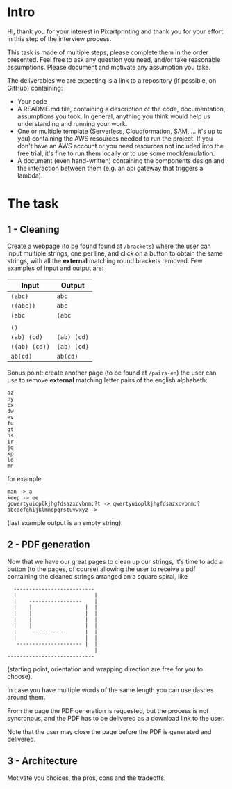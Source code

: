 # Intro

Hi, 
thank you for your interest in Pixartprinting and thank you for your effort in this step of the interview process.

This task is made of multiple steps, please complete them in the order presented. Feel free to ask any question you need, and/or take reasonable assumptions.
Please document and motivate any assumption you take.

The deliverables we are expecting is a link to a repository (if possible, on GitHub) containing:

* Your code
* A README.md file, containing a description of the code, documentation, assumptions you took. In general, anything you think would help us understanding and running your work.
* One or multiple template (Serverless, Cloudformation, SAM, ... it's up to you) containing the AWS resources needed to run the project. If you don't have an AWS account or you need resources not included into the free trial, it's fine to run them locally or to use some mock/emulation.
* A document (even hand-written) containing the components design and the interaction between them (e.g. an api gateway that triggers a lambda).

# The task

## 1 - Cleaning

Create a webpage (to be found found at `/brackets`) where the user can input multiple strings, one per line, and click on a button to obtain the same strings, with all the **external** matching round brackets removed. Few examples of input and output are:

| Input         | Output        |
|---------------|---------------|
| `(abc)`       | `abc`         |
| `((abc))`     | `abc`         |
| `(abc`        | `(abc`        |
|               |               |
| `()`          |               |
| `(ab) (cd)`   | `(ab) (cd)`   |
| `((ab) (cd))` | `(ab) (cd)`   |
| `ab(cd)`      | `ab(cd)`      |

Bonus point: create another page (to be found at `/pairs-en`) the user can use to remove **external** matching letter pairs of the english alphabeth:

```
az
by
cx
dw
ev
fu
gt
hs
ir
jq
kp
lo
mn
```

for example:

```
man -> a
keep -> ee
gqwertyuioplkjhgfdsazxcvbnm:?t -> qwertyuioplkjhgfdsazxcvbnm:?
abcdefghijklmnopqrstuvwxyz -> 
```

(last example output is an empty string).

## 2 - PDF generation

Now that we have our great pages to clean up our strings, it's time to add a button (to the pages, of course) allowing the user to receive 
a pdf containing the cleaned strings arranged on a square spiral, like 

```
  --------------------------
  |                         |
  |    -----------------    |
  |    |                 |  |
  |    |                 |  |
  |    |                 |  |
  |    |                 |  |
  |     -----------      |  |
  |                      |  |
   --------------------- |  |
                            |
----------------------------
```

(starting point, orientation and wrapping direction are free for you to choose).

In case you have multiple words of the same length you can use dashes around them.

From the page the PDF generation is requested, but the process is not syncronous, and the PDF 
has to be delivered as a download link to the user.

Note that the user may close the page before the PDF is generated and delivered. 

## 3 - Architecture

Motivate you choices, the pros, cons and the tradeoffs.












